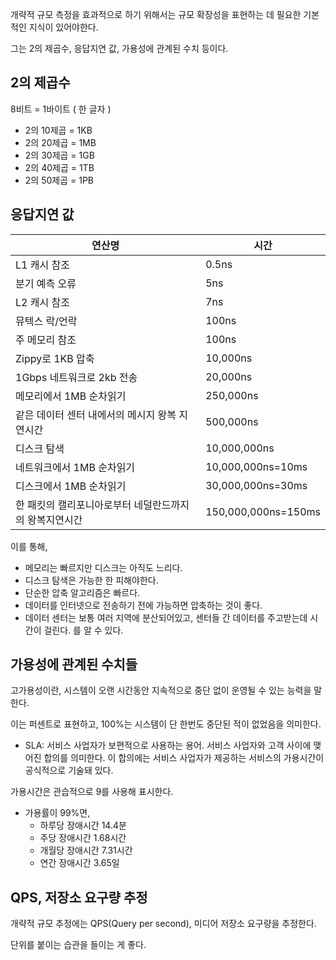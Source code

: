 개략적 규모 측정을 효과적으로 하기 위해서는 규모 확장성을 표현하는 데 필요한 기본적인 지식이 있어야한다.

그는 2의 제곱수, 응답지연 값, 가용성에 관계된 수치 등이다.

## 2의 제곱수
8비트 = 1바이트 ( 한 글자 )
- 2의 10제곱 = 1KB
- 2의 20제곱 = 1MB
- 2의 30제곱 = 1GB
- 2의 40제곱 = 1TB
- 2의 50제곱 = 1PB

## 응답지연 값

연산명|시간
---|---|
L1 캐시 참조|0.5ns|
분기 예측 오류|5ns|
L2 캐시 참조|7ns|
뮤텍스 락/언락|100ns|
주 메모리 참조|100ns|
Zippy로 1KB 압축|10,000ns|
1Gbps 네트워크로 2kb 전송|20,000ns|
메모리에서 1MB 순차읽기|250,000ns|
같은 데이터 센터 내에서의 메시지 왕복 지연시간|500,000ns|
디스크 탐색|10,000,000ns|
네트워크에서 1MB 순차읽기|10,000,000ns=10ms|
디스크에서 1MB 순차읽기|30,000,000ns=30ms|
한 패킷의 캘리포니아로부터 네덜란드까지의 왕복지연시간|150,000,000ns=150ms|

이를 통해, 
- 메모리는 빠르지만 디스크는 아직도 느리다.
- 디스크 탐색은 가능한 한 피해야한다.
- 단순한 압축 알고리즘은 빠르다.
- 데이터를 인터넷으로 전송하기 전에 가능하면 압축하는 것이 좋다.
- 데이터 센터는 보통 여러 지역에 분산되어있고, 센터들 간 데이터를 주고받는데 시간이 걸린다. 
를 알 수 있다.

## 가용성에 관계된 수치들
고가용성이란, 시스템이 오랜 시간동안 지속적으로 중단 없이 운영될 수 있는 능력을 말한다. 

이는 퍼센트로 표현하고, 100%는 시스템이 단 한번도 중단된 적이 없었음을 의미한다. 

* SLA: 서비스 사업자가 보편적으로 사용하는 용어. 서비스 사업자와 고객 사이에 맺어진 합의를 의미한다. 이 합의에는 서비스 사업자가 제공하는 서비스의 가용시간이 공식적으로 기술돼 있다. 

가용시간은 관습적으로 9를 사용해 표시한다. 
- 가용률이 99%면, 
    - 하루당 장애시간 14.4분
    - 주당 장애시간 1.68시간
    - 개월당 장애시간 7.31시간
    - 연간 장애시간 3.65일


## QPS, 저장소 요구량 추정
개략적 규모 추정에는 QPS(Query per second), 미디어 저장소 요구량을 추정한다. 

단위를 붙이는 습관을 들이는 게 좋다.
